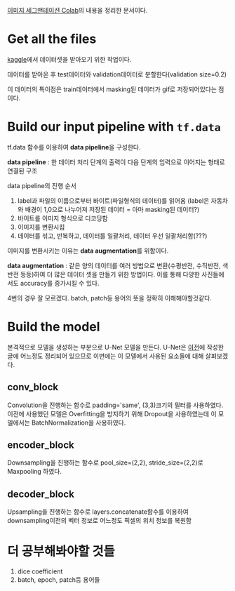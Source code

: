[이미지 세그맨테이션 Colab](https://colab.research.google.com/github/tensorflow/models/blob/master/samples/outreach/blogs/segmentation_blogpost/image_segmentation.ipynb#scrollTo=wC-byMdadAMT)의 내용을 정리한 문서이다.

# Get all the files 
[kaggle](https://www.kaggle.com/c/carvana-image-masking-challenge)에서 데이터셋을 받아오기 위한 작업이다.

데이터를 받아온 후 test데이터와 validation데이터로 분할한다(validation size=0.2)

이 데이터의 특이점은 train데이터에서 masking된 데이터가 gif로 저장되어있다는 점이다.
#

# Build our input pipeline with `tf.data`
tf.data 함수를 이용하여 **data pipeline**을 구성한다.

**data pipeline** : 한 데이터 처리 단계의 출력이 다음 단계의 입력으로 이어지는 형태로 연결된 구조

data pipeline의 진행 순서

1. label과 파일의 이름으로부터 바이트(파일형식의 데이터)를 읽어옴 (label은 자동차와 배경이 1,0으로 나누어져 저장된 데이터 = 아마 masking된 데이터?)
2. 바이트를 이미지 형식으로 디코딩함
3. 이미지를 변환시킴
4. 데이터를 섞고, 반복하고, 데이터를 일괄처리, 데이터 우선 일괄처리함(???)

이미지를 변환시키는 이유는 **data augmentation**를 위함이다.

**data augmentation** : 같은 양의 데이터를 여러 방법으로 변환(수평반전, 수직반전, 색반전 등등)하여 더 많은 데이터 셋을 만들기 위한 방법이다. 이를 통해 다양한 사진들에서도 accuracy를 증가시킬 수 있다.

4번의 경우 잘 모르겠다. batch, patch등 용어의 뜻을 정확히 이해해야할것같다.
#

# Build the model
본격적으로 모델을 생성하는 부분으로 U-Net 모델을 만든다.
U-Net은 [이전](https://github.com/moontaijin/TIL/blob/master/cs231n/Lecture%2011.md)에 작성한 글에 어느정도 정리되어 있으므로 이번에는 이 모델에서 사용된 요소들에 대해 살펴보겠다.

## conv_block
Convolution을 진행하는 함수로 padding='same', (3,3)크기의 필터를 사용하였다. 이전에 사용했던 모델은 Overfitting을 방지하기 위해 Dropout을 사용하였는데 이 모델에서는 BatchNormalization을 사용하였다.

## encoder_block
Downsampling을 진행하는 함수로 pool_size=(2,2), stride_size=(2,2)로 Maxpooling 하였다.

## decoder_block
Upsampling을 진행하는 함수로 layers.concatenate함수를 이용하여 downsampling이전의 벡터 정보로 어느정도 픽셀의 위치 정보를 복원함

# 더 공부해봐야할 것들

1. dice coefficient
2. batch, epoch, patch등 용어들
